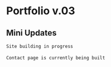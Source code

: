 # Portfolio v.03

## Mini Updates
`Site building in progress`
<br /><br />
`Contact page is currently being built`
